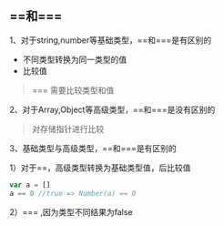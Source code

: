 ## ==和===

1、对于string,number等基础类型，==和===是有区别的

- 不同类型转换为同一类型的值
- 比较值
> === 需要比较类型和值

2、对于Array,Object等高级类型，==和===是没有区别的

> 对存储指针进行比较

3、基础类型与高级类型，==和===是有区别的

1）对于==，高级类型转换为基础类型值，后比较值

```javascript
var a = []
a == 0 //true => Number(a) == 0
```

2）=== ,因为类型不同结果为false